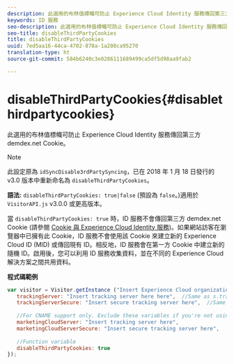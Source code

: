 ```yaml
---
description: 此選用的布林值標幟可防止 Experience Cloud Identity 服務傳回第三方 demdex.net Cookie。
keywords: ID 服務
seo-description: 此選用的布林值標幟可防止 Experience Cloud Identity 服務傳回第三方 demdex.net Cookie。
seo-title: disableThirdPartyCookies
title: disableThirdPartyCookies
uuid: 7ed5aa16-44ca-4702-878a-1a208ca95270
translation-type: ht
source-git-commit: 584b6240c3e0286111689499ca5df5d98aa9fab2

---
```



# disableThirdPartyCookies{#disablethirdpartycookies}

此選用的布林值標幟可防止 Experience Cloud Identity 服務傳回第三方 demdex.net Cookie。

>[!NOTE]
>
>此設定原為 `idSyncDisable3rdPartySyncing`，已在 2018 年 1 月 18 日發行的 v3.0 版本中重新命名為 `disableThirdPartyCookies`。

**語法:** `disableThirdPartyCookies: true|false` (預設為 `false`。)適用於 `VisitorAPI.js` v3.0.0 或更高版本。

當 `disableThirdPartyCookies: true` 時，ID 服務不會傳回第三方 demdex.net Cookie (請參閱 [Cookie 與 Experience Cloud Identity 服務](../../introduction/cookies.md))。如果網站訪客在瀏覽器中已擁有此 Cookie，ID 服務不會使用該 Cookie 來建立新的 Experience Cloud ID (MID) 或傳回現有 ID。相反地，ID 服務會在第一方 Cookie 中建立新的隨機 ID。啟用後，您可以利用 ID 服務收集資料，並在不同的 Experience Cloud 解決方案之間共用資料。

**程式碼範例**

```js
var visitor = Visitor.getInstance ("Insert Experience Cloud organization ID here",{ 
   trackingServer: "Insert tracking server here here",  //Same as s.trackingServer 
   trackingServerSecure: "Insert secure tracking server here",  //Same as s.trackingServerSecure 
 
   //For CNAME support only. Exclude these variables if you're not using CNAME 
   marketingCloudServer: "Insert tracking server here", 
   marketingCloudServerSecure: "Insert secure tracking server here", 
 
   //Function variable 
   disableThirdPartyCookies: true 
});
```

